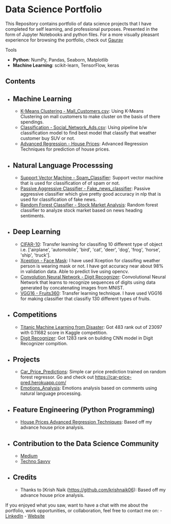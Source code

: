 # Data Science Portfolio
This Repository contains portfolio of data science projects that I have completed for self learning, and professional purposes. 
Presented in the form of Jupyter Notebooks and python files.
For a more visually pleasant experience for browsing the portfolio, check out [Gaurav](https://gauravrajwada.github.io/Protfolio/)

Tools
  - **Python**: NumPy, Pandas, Seaborn, Matplotlib
  - **Machine Learning**: scikit-learn, TensorFlow, keras

## Contents
- ## Machine Learning
    - [K-Means Clustering - Mall_Customers.csv](https://github.com/GauravRajwada/Data-Science/blob/master/K-means_Clustering.ipynb): Using K-Means Clustering on mall customers to make cluster on the basis of there spendings.
     - [Classification - Social_Network_Ads.csv](https://github.com/GauravRajwada/Data-Science/blob/master/Classification%20Model/Classification%20Using%20Pipeline%20.ipynb): Using pipeline b/w classification model to find best model that classify that weather customer buy SUV or not.
     - [Advanced Regression - House Prices](https://github.com/GauravRajwada/Data-Science/blob/master/House%20Prices%20Advanced%20Regression%20Techniques/Model%201.ipynb): Advanced Regression Techniques for prediction of house prices.
  
- ## Natural Language Processsing
    - [Support Vector Machine - Spam_Classifier](https://github.com/GauravRajwada/Data-Science/blob/master/Natural%20Language%20Process/Spam_Classifier.ipynb): Support vector machine that is used for classification of of spam or not. 
    - [Passive Aggressive Classifier - Fake_news_classifier](https://github.com/GauravRajwada/Data-Science/blob/master/Natural%20Language%20Process/Fake_News_Classifier.ipynb):  Passive aggressive classifier which give pretty good accuracy in nlp that is used for classification of fake news. 
    - [Random Forest Classifier - Stock Market Analysis](https://github.com/GauravRajwada/Data-Science/blob/master/Natural%20Language%20Process/Stock_Market_Analysis_based_on_sentiments%20.ipynb): Random forest classifier to analyze stock market based on news heading sentiments.
  
- ## Deep Learning
    - [CIFAR-10](https://github.com/GauravRajwada/cifar-10): Transfer learning for classifing 10 different type of object i.e. ['airplane', 'automobile', 'bird', 'cat', 'deer', 'dog', 'frog', 'horse', 'ship', 'truck'].
    - [Xception - Face Mask](https://github.com/GauravRajwada/face-mask-detection): I have used Xception for classifing weather person is wearing mask or not. I have got accuracy near about 98% in validation data. Able to predict live using opencv.
    - [Convolution Neural Network - Digit Recognizer](https://github.com/GauravRajwada/Data-Science/blob/master/DigitRecognizer%20CNN.ipynb): Convolutional Neural Network that learns to recognize sequences of digits using data generated by concatenating images from MNIST.
    - [VGG16 - Fruits360](https://github.com/GauravRajwada/fruits360): Transfer learning technique. I have used VGG16 for making classifier that classifiy 130 different types of fruits.
    
- ## Competitions
    - [Titanic Machine Learning from Disaster](https://drive.google.com/file/d/1JUH3fZ5mAQlufEHtHyDzusHI3xwAekYi/view?usp=sharing): Got 483 rank out of 23097 with 0.11682 score in Kaggle competition.
    - [Digit Recognizer](https://drive.google.com/file/d/1JRF697fUcbvHWX0ShHLd0IEA4Vjr1Luw/view?usp=sharing): Got 1283 rank on building CNN model in Digit Recognizer compition.

- ## Projects
    - [Car_Price_Predictions](https://github.com/GauravRajwada/car-price-prediction): Simple car price prediction trained on random forest regressor. Go and check out https://car-price-pred.herokuapp.com/
    - [Emotions_Analysis](https://github.com/GauravRajwada/emotions-analysis): Emotions analysis based on comments using natural language processing.

- ## Feature Engineering (Python Programming)
    - [House Prices Advanced Regression Techniques](https://github.com/GauravRajwada/Data-Science/blob/master/House%20Prices%20Advanced%20Regression%20Techniques/PreProcessing%20Test.ipynb): Based off my advance house price analysis.

- ## Contribution to the Data Science Community 
    - [Medium](https://medium.com/@sintg1999?source=post_page-----8ccd3fb260c2----------------------)
    - [Techno Savvy](https://technosavvy2020.blogspot.com/)

- ## Credits
    - Thanks to [Krish Naik (https://github.com/krishnaik06): Based off my advance house price analysis.

If you enjoyed what you saw, want to have a chat with me about the portfolio, work opportunities, or collaboration, feel free to contact me on:
    - [LinkedIn](https://www.linkedin.com/in/gaurav-singh-b90369191/)
    - [Website](https://gauravrajwada.github.io/Protfolio/)
